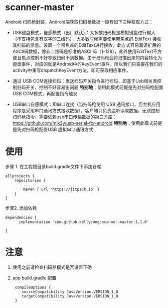 # scanner-master

Android 扫码枪封装，Android端获取扫码枪数据一般有如下三种获取方式：

- USB键盘模式，自感模式（出厂默认）：大多数扫码枪是模拟键盘进行输入（不支持包含有汉字的二维码），大多数时候需要使用带焦点的 EditText 接收其扫描的信息。设置一个带焦点的EditText进行接收，此方式容易漏读扩展的ASCII码数据，除非二维码是标准的ASCII码（1-128），此外使用EditText不方便且焦点控制不好导致扫码不到数据。由于扫码枪会将扫描出来的内容转化为键盘事件，对应的就是Android中的KeyEvent事件，所以我们只需要在我们的activity中重写dispatchKeyEvent方法，即可获取相应事件。

- 通过 USB COM连接扫码：发送扫码开关指令进行扫码，即基于Usb相关类控制扫码开关，控制不好容易出问题
  **特别地**：使用此模式前提是先对扫码枪配置USB COM模式，再配置指令触发

- USB串口自感模式：即串口连接（当扫码枪使用 USB 通讯接口，但主机应用程序是采用串口通讯方式接收数据），客户端只负责监听读取数据，无须控制扫码枪指令，需要依赖usb串口传输数据的第三方库：https://github.com/mik3y/usb-serial-for-android
  **特别地**：使用此模式前提是先对扫码枪配置USB 虚拟串口通讯方式


# 使用

步骤 1. 在工程跟目录build.gradle文件下添加仓库


	allprojects {
		repositories {
			...
			maven { url 'https://jitpack.io' }
		}
	}

步骤2. 添加依赖

	dependencies {
	      implementation 'com.github.kellysong:scanner-master:1.1.0'

	}

# 注意

1. 使用之前请检查扫码器模式是否设置正确
2. app build.gradle 配置

		compileOptions {
		   sourceCompatibility JavaVersion.VERSION_1_8
		   targetCompatibility JavaVersion.VERSION_1_8
		}